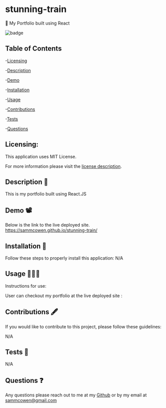 # stunning-train
📁 My Portfolio built using React

![badge](https://img.shields.io/badge/license-MITLicense-brightorange)
  
  ## Table of Contents
  
-[Licensing](#Licensing)

-[Description](#Description)

-[Demo](#Demo)

-[Installation](#Installation)

-[Usage](#Usage)

-[Contributions](#Contributions)

-[Tests](#Tests)

-[Questions](#Questions)

  ## Licensing:
 
  This application uses MIT License.

  For more information please visit the [license description](https://choosealicense.com/licenses/mit/).

  ## Description 📜

  This is my portfolio built using React.JS
  
  ## Demo 📽️
  
  
  
  Below is the link to the live deployed site.
  https://sammcowen.github.io/stunning-train/
  

  ## Installation 💾
  Follow these steps to properly install this application:
  N/A

  ## Usage 👩🏽‍💻
  Instructions for use:

 User can checkout my portfolio at the live deployed site :

  ## Contributions 🖋️
  If you would like to contribute to this project, please follow these guidelines: 

  N/A

  ## Tests 🧪
  N/A

  ## Questions ❓
  Any questions please reach out to me at my [Github](https://github.com/sammcowen)
   or by my email at  sammcowen@gmail.com
